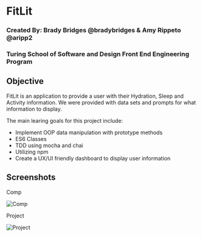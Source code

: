 # FitLit 

### Created By: Brady Bridges @bradybridges & Amy Rippeto @aripp2

### Turing School of Software and Design Front End Engineering Program

## Objective 

FitLit is an application to provide a user with their Hydration, Sleep and Activity information. We were provided with data sets and prompts for what information to display. 

The main learing goals for this project include:

- Implement OOP data manipulation with prototype methods 
- ES6 Classes
- TDD using mocha and chai
- Utilizing npm 
- Create a UX/UI friendly dashboard to display user information

## Screenshots

Comp

![Comp](../images/comp.png)

Project

![Project](../images/to/screencapture.png)

